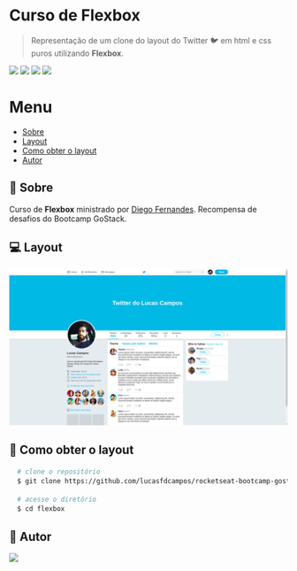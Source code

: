# Curso de Flexbox
> Representação de um clone do layout do Twitter 🐦 em html e css puros utilizando **Flexbox**.

<p>
<img src="https://img.shields.io/badge/-Flexbox-1572B6" />

<img src="https://img.shields.io/badge/-HTML5-E34F26" />

<img src="https://img.shields.io/badge/-CSS3-1572B6" />

<img src="https://img.shields.io/badge/from-rocketseat-blueviolet" />
<p>

# Menu
- [Sobre](#pushpin-sobre)
- [Layout](#computer-layout)
- [Como obter o layout](#page_with_curl-como-obter-o-layout)
- [Autor](#memo-autor)


## :pushpin: Sobre
Curso de **Flexbox** ministrado por [Diego Fernandes](https://github.com/diego3gDiego). Recompensa de desafios do Bootcamp GoStack.


## :computer: Layout

<img src="./images/layout.png" alt="Layout">

<br />

## :page_with_curl: Como obter o layout

```bash
  # clone o repositório
  $ git clone https://github.com/lucasfdcampos/rocketseat-bootcamp-gostack-bonus-cursos.git

  # acesse o diretório
  $ cd flexbox
```

## :memo: Autor
<a href="https://linkedin.com/in/lucasfdcampos"><img src="https://img.shields.io/badge/linkedin-0077B5.svg?style=for-the-badge&logo=linkedin&logoColor=white"></a>